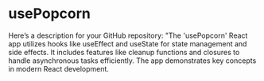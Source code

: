 # usePopcorn
Here’s a description for your GitHub repository:  "The 'usePopcorn' React app utilizes hooks like useEffect and useState for state management and side effects. It includes features like cleanup functions and closures to handle asynchronous tasks efficiently. The app demonstrates key concepts in modern React development.

